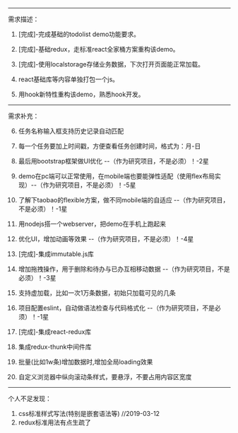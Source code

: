 
-------------------------------------------------------------
需求描述：

1. [完成]-完成基础的todolist demo功能要求。

2. [完成]-基础redux，走标准react全家桶方案重构该demo。

3. [完成]-使用localstorage存储业务数据，下次打开页面能正常加载。

4. react基础库等内容单独打包一个js。

5. 用hook新特性重构该demo，熟悉hook开发。

-------------------------------------------------------------
需求补充：

6. 任务名称输入框支持历史记录自动匹配
7. 每一个任务要加上时间戳，方便查看任务创建时间，格式为：月-日
8. 最后用bootstrap框架做UI优化 --（作为研究项目，不是必须）！-2星
9. demo在pc端可以正常使用，在mobile端也要能弹性适配（使用flex布局实现）--（作为研究项目，不是必须）！-5星
10. 了解下taobao的flexible方案，做不同mobile端的自适应 --（作为研究项目，不是必须）！-1星
11. 用nodejs搭一个webserver，把demo在手机上跑起来
12. 优化UI，增加动画等效果 --（作为研究项目，不是必须）！-4星

13. [完成]-集成immutable.js库

14. 增加拖拽操作，用于删除和待办与已办互相移动数据 --（作为研究项目，不是必须）！-3星

15. 支持虚加载，比如一次1万条数据，初始只加载可见的几条

16. 项目配置eslint，自动做语法检查与代码格式化 --（作为研究项目，不是必须）！-1星

17. [完成]-集成react-redux库

18. 集成redux-thunk中间件库
19. 批量(比如1w条)增加数据时,增加全局loading效果
20. 自定义浏览器中纵向滚动条样式，要悬浮，不要占用内容区宽度

-------------------------------------------------------------
个人不足发现：

1. css标准样式写法(特别是嵌套语法等)   //2019-03-12
2. redux标准用法有点生疏了